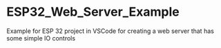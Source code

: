# ESP32_Web_Server_Example
Example for ESP 32 project in VSCode for creating a web server that has some simple IO controls
